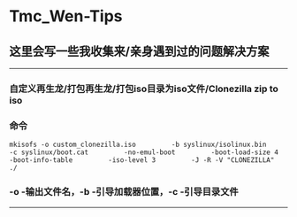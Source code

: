 # Tmc_Wen-Tips
## 这里会写一些我收集来/亲身遇到过的问题解决方案
---
### 自定义再生龙/打包再生龙/打包iso目录为iso文件/Clonezilla zip to iso
### 命令
```
mkisofs -o custom_clonezilla.iso         -b syslinux/isolinux.bin         -c syslinux/boot.cat         -no-emul-boot         -boot-load-size 4         -boot-info-table         -iso-level 3         -J -R -V "CLONEZILLA"        ./
```
### -o -输出文件名，-b -引导加载器位置，-c -引导目录文件  
---
